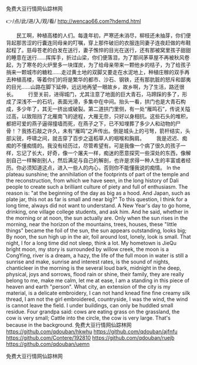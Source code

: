 
免费大豆行情网仙踪林网




👉/点/此/进/入/观/看/ http://wencao66.com?hdemd.html




　　民工啊，种植高楼的人们。每逢年初，严寒还未消尽，柳枝还未抽芽，你们便背起那苦涩的行囊连同母亲的叮嘱，穿上那件破旧的衣服连同妻子连夜赶做的布鞋起程了。慈母苍老的白发在送行，妻子憔悴的目光在送行，还有那被窝里孩子甜甜的睡意在送行……挥挥手，折过山梁，你们便落泪，为了那间茅草屋不再被秋风卷起，为了寒冬的火炉里多一块煤炭，为了给母亲带来一颗他乡的桔子，为了给孩子捎来一颗城市的糖粒……走过黄土地的双脚又要走在水泥地上，种植庄稼的双手再去种植高楼，等着你们的将是繁华的都市、沙石、钢铁，还有那肮脏的怒斥和鄙夷的目光……山路在脚下延伸，远远地再望一眼故乡，故乡啊，为了生活，路还很长。
　　行至关前，进得城门，尤其注意了地面的巨大青石，马蹄踩的多了，形成了深浅不一的石坑，表面光滑，多集中在中间。抬头一看，拱门也是大青石构成，多少年了，其无一挤出或破裂。第二道拱门里侧，有一处“雁鸣石”，传说关隘过高，以致阻挡了北雁南飞的途程，大雁无奈，只好以身相抗。这些石头的堆积，都把可爱的燕子逼得撞墙而死，在燕子之下，已不知埋葬了多少人和动物的尸骨！？我拣石敲之许久，未有“雁鸣”之声传出。倒是城头上的弓弩，箭杆结实，头部尖锐，呼啸之间，就击穿了百步之遥稻草人的咽喉和胸肩。
　　我是迟迟、痴痴的不懂痴情的。我没有经历过，尽管希望有。可是我像一个病了很久的孩子一样，忘记了长大，好奇，像一个屠夫一样，痴迷的愿意探究一些深处的东西，像解剖自己一样解剖别人，然后满足与自己的解剖，也许是求得一种人生的丰富或者经历。你必须知道这点，进入一些人的内心，否则你不能懂我说的痴情。
In the plateau sunshine; the annihilation of the footprints of part of the temple and the reconstruction, from which we have seen, in the long history of Dali people to create such a brilliant culture of piety and full of enthusiasm.
The reason is: "at the beginning of the day as big as a hood.
And Japan, such as plate jar, this not as far is small and near big?"
To this question, I think for a long time, always did not want to understand.
A New Year's day to go home, drinking, one village college students, and ask him.
And he said, whether in the morning or at noon, the sun actually are.
Only when the sun rises in the morning, near the horizon of the mountains, trees, houses, these "little things" became the foil of the sun, the sun appears outstanding, looks big;
By noon, the sun high up in the air, foil around lost, lonely, look is small.
That night, I for a long time did not sleep, think a lot.
My hometown is JieQu bright moon, my story is surrounded by willow creek, the moon is a CongYing, river is a dream, a hazy, the life of the full moon in water is still a sunrise and make, sunrise and interest rates, is the sound of nights, chanticleer in the morning is the several loud bark, midnight in the deep, physical, joys and sorrows, flood rain or shine, their family, they are really belong to me, make me calm, let me at ease, I am a standing in this piece of heaven and earth "person".
What city, an extension of the city is my material, is a delicate embroidery, I can not hand knead fine fine creamy silk thread, I am not the girl embroidered, countryside, I was the wind, the wind is cannot leave the field.
I under buildings, can only be huddled small residue.
Four grandpa said: cows are eating grass on the grassland, the cow is very small;
Cattle into the circle, the cow is very large.
That's because in the background.
免费大豆行情网仙踪林网 https://github.com/qdouban/hkwhu
https://github.com/qdouban/ajfnfu
https://github.com/Contere/192810
https://github.com/qdouban/ruejb
https://github.com/qdouban/uemn





免费大豆行情网仙踪林网
